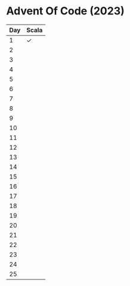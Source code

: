 # Advent Of Code (2023) 

| Day | Scala |
|-----|-----------|
|  1  | &#10003;  |
|  2  |   |
|  3  |   |
|  4  |   |
|  5  |   |
|  6  |   |
|  7  |   |
|  8  |   |
|  9  |   |
| 10  |   |
| 11  |   |
| 12  |   |
| 13  |   |
| 14  |   |
| 15  |   |
| 16  |   |
| 17  |   |
| 18  |   |
| 19  |   |
| 20  |   |
| 21  |   |
| 22  |   |
| 23  |   |
| 24  |   |
| 25  |   |
